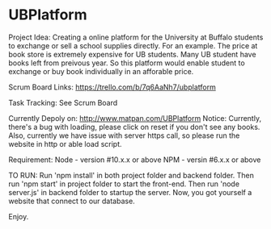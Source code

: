 # UBPlatform
Project Idea:
Creating a online platform for the University at Buffalo students to exchange or sell a school supplies directly. 
For an example. The price at book store is extremely expensive for UB students. Many UB student have books left from preivous year. So this platform would enable student to exchange or buy book individually in an afforable price.


Scrum Board Links:
https://trello.com/b/7q6AaNh7/ubplatform

Task Tracking:
See Scrum Board

Currently Depoly on:
http://www.matpan.com/UBPlatform
Notice: Currently, there's a bug with loading, please click on reset if you don't see any books.
Also, currently we have issue with server https call, so please run the website in http or able load script.

Requirement:
Node - version #10.x.x or above
NPM - versin #6.x.x or above

TO RUN:
Run 'npm install' in both project folder and backend folder.
Then run 'npm start' in project folder to start the front-end.
Then run 'node server.js' in backend folder to startup the server.
Now, you got yourself a website that connect to our database.

Enjoy.



